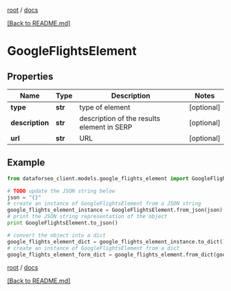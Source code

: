 [root](./../ "root") / [docs](./ "docs")

[[Back to README.md]](./../README.md "[Back to README.md]")

# GoogleFlightsElement

## Properties

Name | Type | Description | Notes
------------ | ------------- | ------------- | -------------
**type** | **str** | type of element | [optional]
**description** | **str** | description of the results element in SERP | [optional]
**url** | **str** | URL | [optional]

## Example

```python
from dataforseo_client.models.google_flights_element import GoogleFlightsElement

# TODO update the JSON string below
json = "{}"
# create an instance of GoogleFlightsElement from a JSON string
google_flights_element_instance = GoogleFlightsElement.from_json(json)
# print the JSON string representation of the object
print GoogleFlightsElement.to_json()

# convert the object into a dict
google_flights_element_dict = google_flights_element_instance.to_dict()
# create an instance of GoogleFlightsElement from a dict
google_flights_element_form_dict = google_flights_element.from_dict(google_flights_element_dict)
```

  

[root](./../ "root") / [docs](./ "docs")

[[Back to README.md]](./../README.md "[Back to README.md]")